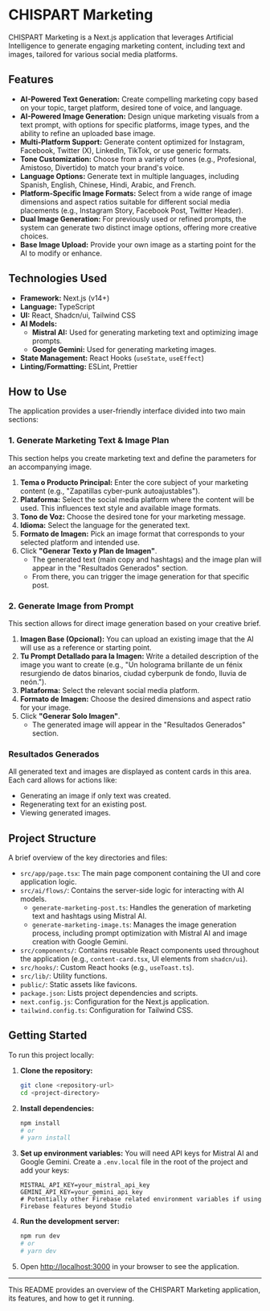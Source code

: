 # CHISPART Marketing

CHISPART Marketing is a Next.js application that leverages Artificial Intelligence to generate engaging marketing content, including text and images, tailored for various social media platforms.

## Features

- **AI-Powered Text Generation:** Create compelling marketing copy based on your topic, target platform, desired tone of voice, and language.
- **AI-Powered Image Generation:** Design unique marketing visuals from a text prompt, with options for specific platforms, image types, and the ability to refine an uploaded base image.
- **Multi-Platform Support:** Generate content optimized for Instagram, Facebook, Twitter (X), LinkedIn, TikTok, or use generic formats.
- **Tone Customization:** Choose from a variety of tones (e.g., Profesional, Amistoso, Divertido) to match your brand's voice.
- **Language Options:** Generate text in multiple languages, including Spanish, English, Chinese, Hindi, Arabic, and French.
- **Platform-Specific Image Formats:** Select from a wide range of image dimensions and aspect ratios suitable for different social media placements (e.g., Instagram Story, Facebook Post, Twitter Header).
- **Dual Image Generation:** For previously used or refined prompts, the system can generate two distinct image options, offering more creative choices.
- **Base Image Upload:** Provide your own image as a starting point for the AI to modify or enhance.

## Technologies Used

- **Framework:** Next.js (v14+)
- **Language:** TypeScript
- **UI:** React, Shadcn/ui, Tailwind CSS
- **AI Models:**
    - **Mistral AI:** Used for generating marketing text and optimizing image prompts.
    - **Google Gemini:** Used for generating marketing images.
- **State Management:** React Hooks (`useState`, `useEffect`)
- **Linting/Formatting:** ESLint, Prettier

## How to Use

The application provides a user-friendly interface divided into two main sections:

### 1. Generate Marketing Text & Image Plan

This section helps you create marketing text and define the parameters for an accompanying image.

1.  **Tema o Producto Principal:** Enter the core subject of your marketing content (e.g., "Zapatillas cyber-punk autoajustables").
2.  **Plataforma:** Select the social media platform where the content will be used. This influences text style and available image formats.
3.  **Tono de Voz:** Choose the desired tone for your marketing message.
4.  **Idioma:** Select the language for the generated text.
5.  **Formato de Imagen:** Pick an image format that corresponds to your selected platform and intended use.
6.  Click **"Generar Texto y Plan de Imagen"**.
    *   The generated text (main copy and hashtags) and the image plan will appear in the "Resultados Generados" section.
    *   From there, you can trigger the image generation for that specific post.

### 2. Generate Image from Prompt

This section allows for direct image generation based on your creative brief.

1.  **Imagen Base (Opcional):** You can upload an existing image that the AI will use as a reference or starting point.
2.  **Tu Prompt Detallado para la Imagen:** Write a detailed description of the image you want to create (e.g., "Un holograma brillante de un fénix resurgiendo de datos binarios, ciudad cyberpunk de fondo, lluvia de neón.").
3.  **Plataforma:** Select the relevant social media platform.
4.  **Formato de Imagen:** Choose the desired dimensions and aspect ratio for your image.
5.  Click **"Generar Solo Imagen"**.
    *   The generated image will appear in the "Resultados Generados" section.

### Resultados Generados

All generated text and images are displayed as content cards in this area. Each card allows for actions like:
*   Generating an image if only text was created.
*   Regenerating text for an existing post.
*   Viewing generated images.

## Project Structure

A brief overview of the key directories and files:

-   `src/app/page.tsx`: The main page component containing the UI and core application logic.
-   `src/ai/flows/`: Contains the server-side logic for interacting with AI models.
    -   `generate-marketing-post.ts`: Handles the generation of marketing text and hashtags using Mistral AI.
    -   `generate-marketing-image.ts`: Manages the image generation process, including prompt optimization with Mistral AI and image creation with Google Gemini.
-   `src/components/`: Contains reusable React components used throughout the application (e.g., `content-card.tsx`, UI elements from `shadcn/ui`).
-   `src/hooks/`: Custom React hooks (e.g., `useToast.ts`).
-   `src/lib/`: Utility functions.
-   `public/`: Static assets like favicons.
-   `package.json`: Lists project dependencies and scripts.
-   `next.config.js`: Configuration for the Next.js application.
-   `tailwind.config.ts`: Configuration for Tailwind CSS.

## Getting Started

To run this project locally:

1.  **Clone the repository:**
    ```bash
    git clone <repository-url>
    cd <project-directory>
    ```
2.  **Install dependencies:**
    ```bash
    npm install
    # or
    # yarn install
    ```
3.  **Set up environment variables:**
    You will need API keys for Mistral AI and Google Gemini. Create a `.env.local` file in the root of the project and add your keys:
    ```env
    MISTRAL_API_KEY=your_mistral_api_key
    GEMINI_API_KEY=your_gemini_api_key
    # Potentially other Firebase related environment variables if using Firebase features beyond Studio
    ```
4.  **Run the development server:**
    ```bash
    npm run dev
    # or
    # yarn dev
    ```
5.  Open [http://localhost:3000](http://localhost:3000) in your browser to see the application.

---

This README provides an overview of the CHISPART Marketing application, its features, and how to get it running.
